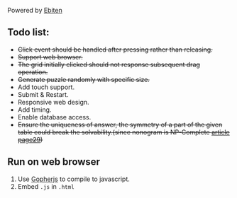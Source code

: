 
Powered by [Ebiten](https://ebiten.org/)

## Todo list:
- ~~Click event should be handled after pressing rather than releasing.~~
- ~~Support web browser.~~
- ~~The grid initially clicked should not response subsequent drag operation.~~
- ~~Generate puzzle randomly with specific size.~~
- Add touch support.
- Submit & Restart.
- Responsive web design.
- Add timing.
- Enable database access.
- ~~Ensure the uniqueness of answer, the symmetry of a part of the given table could break the solvability.(since nonogram is NP-Complete [article page29](http://liacs.leidenuniv.nl/assets/2012-01JanvanRijn.pdf))~~


## Run on web browser
1. Use [Gopherjs](https://github.com/gopherjs/gopherjs) to compile to javascript.
2. Embed `.js` in `.html`